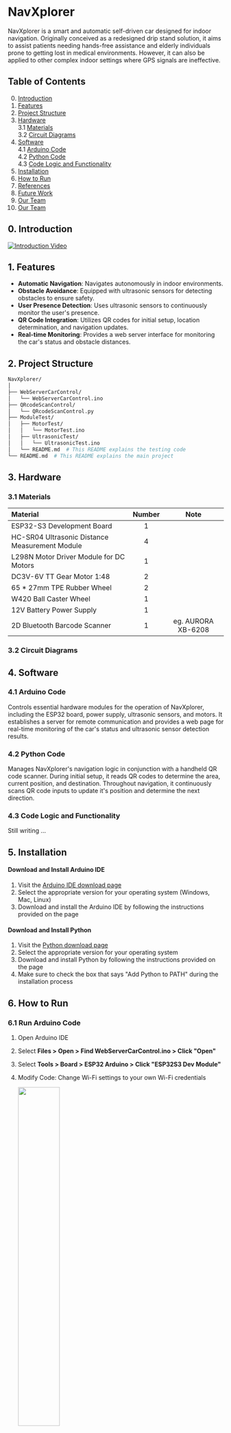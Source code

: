 # NavXplorer
NavXplorer is a smart and automatic self-driven car designed for indoor navigation. Originally conceived as a redesigned drip stand solution, it aims to assist patients needing hands-free assistance and elderly individuals prone to getting lost in medical environments. However, it can also be applied to other complex indoor settings where GPS signals are ineffective.

## Table of Contents
0. [Introduction](#0-introduction)
1. [Features](#1-features)
2. [Project Structure](#2-project-structure)
3. [Hardware](#3-hardware) <br>
   3.1 [Materials](#31-materials) <br>
   3.2 [Circuit Diagrams](#32-circuit-diagrams)
4. [Software](#4-software) <br>
   4.1 [Arduino Code](#41-arduino-code) <br>
   4.2 [Python Code](#42-python-code) <br>
   4.3 [Code Logic and Functionality](#43-code-logic-and-functionality)
5. [Installation](#5-installation)
6. [How to Run](#6-how-to-run)
7. [References](#7-References)
8. [Future Work](#8-Future-Work)
9. [Our Team](#9-our-team)
9. [Our Team](#9-our-team)

## 0. Introduction
[![Introduction Video](https://img.youtube.com/vi/5Z55hOexmpI/0.jpg)](https://www.youtube.com/watch?v=5Z55hOexmpI)

## 1. Features
- **Automatic Navigation**:  Navigates autonomously in indoor environments.
- **Obstacle Avoidance**: Equipped with ultrasonic sensors for detecting obstacles to ensure safety.
- **User Presence Detection**: Uses ultrasonic sensors to continuously monitor the user's presence.
- **QR Code Integration**: Utilizes QR codes for initial setup, location determination, and navigation updates.
- **Real-time Monitoring**: Provides a web server interface for monitoring the car's status and obstacle distances.

## 2. Project Structure
```bash
NavXplorer/
│
├── WebServerCarControl/
│   └── WebServerCarControl.ino
├── QRcodeScanControl/
│   └── QRcodeScanControl.py
├── ModuleTest/
│   ├── MotorTest/
│   │   └── MotorTest.ino
│   ├── UltrasonicTest/
│   │   └── UltrasonicTest.ino
│   └── README.md  # This README explains the testing code
└── README.md  # This README explains the main project
```

## 3. Hardware
### 3.1 Materials
| Material | Number | Note
|:-|:-:|:-:|
| ESP32-S3 Development Board | 1 | |
| HC-SR04 Ultrasonic Distance Measurement Module | 4 | |
| L298N Motor Driver Module for DC Motors| 1 | |
| DC3V-6V TT Gear Motor 1:48 | 2 | |
| 65 * 27mm TPE Rubber Wheel | 2 | |
| W420 Ball Caster Wheel | 1 | |
| 12V Battery Power Supply | 1 | |
| 2D Bluetooth Barcode Scanner | 1 | eg. AURORA XB-6208 |

### 3.2 Circuit Diagrams

## 4. Software

### 4.1 Arduino Code
Controls essential hardware modules for the operation of NavXplorer, including the ESP32 board, power supply, ultrasonic sensors, and motors. It establishes a server for remote communication and provides a web page for real-time monitoring of the car's status and ultrasonic sensor detection results.

### 4.2 Python Code
Manages NavXplorer's navigation logic in conjunction with a handheld QR code scanner. During initial setup, it reads QR codes to determine the area, current position, and destination. Throughout navigation, it continuously scans QR code inputs to update it's position and determine the next direction.

### 4.3 Code Logic and Functionality
Still writing ...

## 5. Installation
#### Download and Install Arduino IDE
1. Visit the [Arduino IDE download page](https://support.arduino.cc/hc/en-us/articles/360019833020-Download-and-install-Arduino-IDE)
2. Select the appropriate version for your operating system (Windows, Mac, Linux)
3. Download and install the Arduino IDE by following the instructions provided on the page
   
#### Download and Install Python
1. Visit the [Python download page](https://www.python.org/downloads/)
2. Select the appropriate version for your operating system
3. Download and install Python by following the instructions provided on the page
4. Make sure to check the box that says "Add Python to PATH" during the installation process

## 6. How to Run

### 6.1 Run Arduino Code

1. Open Arduino IDE
2. Select **Files > Open > Find WebServerCarControl.ino > Click "Open"**
3. Select **Tools > Board > ESP32 Arduino > Click "ESP32S3 Dev Module"**
4. Modify Code: Change Wi-Fi settings to your own Wi-Fi credentials <br>

   <img src="https://github.com/shih1999/NavXplorer/assets/65940533/e864bceb-431a-4aa1-a12c-3b27ecb59cf9" width=45% height=45%>
6. Connect ESP32 to your computer by USB cable
7. Click the upload (right arrow) button to upload the code <br>

   <img src="https://github.com/shih1999/NavXplorer/assets/65940533/aeebbb4c-8600-474a-a21a-1c92b6261cc5" width=45% height=45%>
9. Wait for the upload to finish
10. Open Serial Monitor (baud rate set to 115200)

### 6.2 Run Python Code

1. Open **QRcodeScanControl.py**
2. Modify Code: Change IP to the ip address obtained from the Serial Monitor

   <img src="https://github.com/shih1999/NavXplorer/assets/65940533/6a31f012-ea4a-4b93-9291-a7b80b213ab9" width=45% height=45%>

4. Navigate to the correct directory
   
   ```bash
   cd path_to_directory
   ```
5. Run
   
   ```bash
   python QRcodeScanControl.py
   ```
## 7. References
- Arduino Official Website <br>
  https://www.arduino.cc/
- Freenove ESP32 S3 WROOM Board <br>
  https://github.com/Freenove/Freenove_ESP32_S3_WROOM_Board
- HC-SR04 Datasheet <br>
  https://pdf1.alldatasheet.com/datasheet-pdf/view/1132203/ETC2/HC-SR04.html
- L298N Datasheet <br>
  https://pdf1.alldatasheet.com/datasheet-pdf/view/22440/STMICROELECTRONICS/L298N.html
- ChatGPT - OpenAI <br>
  https://chatgpt.com/

## 8. Future Work

## 9. Our Team

#### Team Members
#### Team Members
- **Yvonne Chen** (GitHub: [@yvonne-chen-0813](https://github.com/yvonne-chen-0813))
- **Shih-Jieh Chen** (GitHub: [@shih1999](https://github.com/shih1999))


#### Special Thanks
#### Special Thanks

- **TA 仲耘** for providing the AI path planning idea

- **TA 致嘉** for providing the 2D Barcode Scanner idea


